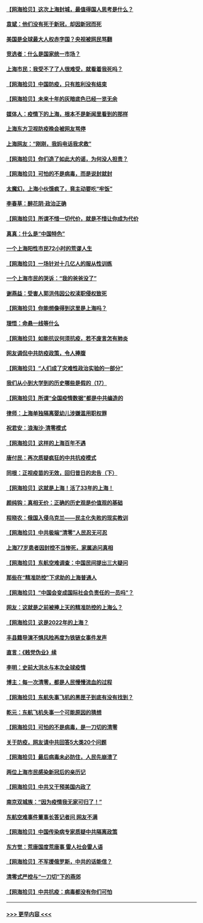 #### [【网海拾贝】这次上海封城，最值得国人思考是什么？](../pages/nsc993/n13712983.md?t=04170853) 
#### [袁斌：他们没有死于新冠，却因新冠而死](../pages/nsc993/n13712971.md?t=04170853) 
#### [美国是全球最大人权赤字国？央视被网民骂翻](../pages/nsc993/n13712475.md?t=04170853) 
#### [竞选者：什么是国家统一市场？](../pages/nsc993/n13712470.md?t=04170853) 
#### [上海市民：我受不了了人很难受，就看着我死吗？](../pages/nsc993/n13712354.md?t=04170853) 
#### [【网海拾贝】中国防疫，只有胜利没有结束](../pages/nsc993/n13712343.md?t=04170853) 
#### [【网海拾贝】未来十年的灰暗底色已经一览无余](../pages/nsc993/n13711555.md?t=04170853) 
#### [媒体人：疫情下的上海，根本不是新闻里看到的那样](../pages/nsc993/n13711529.md?t=04170853) 
#### [上海东方卫视防疫晚会被网友骂停](../pages/nsc993/n13711504.md?t=04170853) 
#### [上海网友：“刚刚，我妈电话我求救”](../pages/nsc993/n13710629.md?t=04170853) 
#### [【网海拾贝】你们造了如此大的谣，为何没人担责？](../pages/nsc993/n13710606.md?t=04170853) 
#### [【网海拾贝】可怕的不是病毒，而是说封就封](../pages/nsc993/n13709731.md?t=04170853) 
#### [太魔幻，上海小伙饿疯了，竟主动要吃“牢饭”](../pages/nsc993/n13709700.md?t=04170853) 
#### [李春草：醉花阴·政治正确](../pages/nsc993/n13709048.md?t=04170853) 
#### [【网海拾贝】所谓不惜一切代价，就是不惜让你成为代价](../pages/nsc993/n13708201.md?t=04170853) 
#### [真真：什么是“中国特色”](../pages/nsc993/n13708141.md?t=04170853) 
#### [一个上海阳性市民72小时的荒谬人生](../pages/nsc993/n13706620.md?t=04170853) 
#### [【网海拾贝】一场针对十几亿人的服从性训练](../pages/nsc993/n13706555.md?t=04170853) 
#### [一个上海市民的哭诉：“我的爸爸没了”](../pages/nsc993/n13706497.md?t=04170853) 
#### [谢燕益：受害人郭洪伟因公权渎职侵权致死](../pages/nsc993/n13706184.md?t=04170853) 
#### [【网海拾贝】你能想像得到这里是上海吗？](../pages/nsc993/n13704442.md?t=04170853) 
#### [理悟：命悬一线等什么](../pages/nsc993/n13703131.md?t=04170853) 
#### [【网海拾贝】如能抗议何须抗疫，若不废言怎有肺炎](../pages/nsc993/n13701767.md?t=04170853) 
#### [网友调侃中共防疫政策，令人捧腹](../pages/nsc993/n13701561.md?t=04170853) 
#### [【网海拾贝】“人们成了灾难性政治实验的一部分”](../pages/nsc993/n13698988.md?t=04170853) 
#### [我们从小到大学到的历史哪些是假的（17）](../pages/nsc993/n13698883.md?t=04170853) 
#### [【网海拾贝】所谓“全国疫情数据”都是中共编造的](../pages/nsc993/n13694674.md?t=04170853) 
#### [律师：上海单独隔离婴幼儿涉嫌滥用职权罪](../pages/nsc993/n13694627.md?t=04170853) 
#### [祝君安：浪淘沙·清零模式](../pages/nsc993/n13694452.md?t=04170853) 
#### [【网海拾贝】这样的上海百年不遇](../pages/nsc993/n13692603.md?t=04170853) 
#### [唐付民：再次质疑疯狂的中共抗疫模式](../pages/nsc993/n13691971.md?t=04170853) 
#### [同根：正视疫苗的无效，回归昔日的忠告（下）](../pages/nsc993/n13688756.md?t=04170853) 
#### [【网海拾贝】这就是上海！活了33年的上海！](../pages/nsc993/n13688654.md?t=04170853) 
#### [颜纯钩：真相无价：正确的历史观是价值观的基础](../pages/nsc993/n13688555.md?t=04170853) 
#### [程晓农：俄国入侵乌克兰——民主化失败的现实教训](../pages/nsc993/n13686006.md?t=04170853) 
#### [【网海拾贝】中共极端“清零”人民忍无可忍](../pages/nsc993/n13685914.md?t=04170853) 
#### [上海77岁患者因封控不当惨死，家属追问真相](../pages/nsc993/n13685891.md?t=04170853) 
#### [【网海拾贝】东航空难调查：中国民间提出三大疑问](../pages/nsc993/n13683137.md?t=04170853) 
#### [那些在“精准防控”下求助的上海普通人](../pages/nsc993/n13683088.md?t=04170853) 
#### [【网海拾贝】“中国会变成国际社会负责任的一员吗”？](../pages/nsc993/n13680707.md?t=04170853) 
#### [网友：这就是之前被捧上天的精准防控的上海么？](../pages/nsc993/n13680287.md?t=04170853) 
#### [【网海拾贝】这是2022年的上海？](../pages/nsc993/n13678253.md?t=04170853) 
#### [丰县籍导演不惧风险再度为铁链女事件发声](../pages/nsc993/n13678215.md?t=04170853) 
#### [直言：《贱党伪业》续](../pages/nsc993/n13678056.md?t=04170853) 
#### [李明：史前大洪水与本次全球疫情](../pages/nsc993/n13677332.md?t=04170853) 
#### [博主：每一次清零，都是人民慢慢流血的过程](../pages/nsc993/n13676078.md?t=04170853) 
#### [【网海拾贝】东航失事飞机的黑匣子到底有没有找到？](../pages/nsc993/n13676034.md?t=04170853) 
#### [乾元：东航飞机失事一个可能原因的猜想](../pages/nsc993/n13675834.md?t=04170853) 
#### [【网海拾贝】可怕的不是病毒，是一刀切的清零](../pages/nsc993/n13674403.md?t=04170853) 
#### [关于防疫，网友请中共回答5大类20个问题](../pages/nsc993/n13674318.md?t=04170853) 
#### [【网海拾贝】最后病毒未必防住，人民先崩溃了](../pages/nsc993/n13672307.md?t=04170853) 
#### [两位上海市民感染新冠后的亲历记](../pages/nsc993/n13672217.md?t=04170853) 
#### [【网海拾贝】中共又干预美国内政了](../pages/nsc993/n13669564.md?t=04170853) 
#### [南京双城族：“因为疫情我无家可归了！”](../pages/nsc993/n13669511.md?t=04170853) 
#### [东航空难事件董事长答记者问 网友不满](../pages/nsc993/n13669436.md?t=04170853) 
#### [【网海拾贝】中国传染病专家质疑中共隔离政策](../pages/nsc993/n13667190.md?t=04170853) 
#### [东方觉：荒唐国度荒唐事 雷人社会雷人语](../pages/nsc993/n13666926.md?t=04170853) 
#### [【网海拾贝】不军援俄罗斯，中共的话能信？](../pages/nsc993/n13664594.md?t=04170853) 
#### [清零式严控与“一刀切”下的燕郊](../pages/nsc993/n13664450.md?t=04170853) 
#### [【网海拾贝】中共抗疫：病毒都没有你们可怕](../pages/nsc993/n13662063.md?t=04170853) 

----
#### [ >>> 更早内容 <<< ](../indexes/nsc993-earlier.md)
